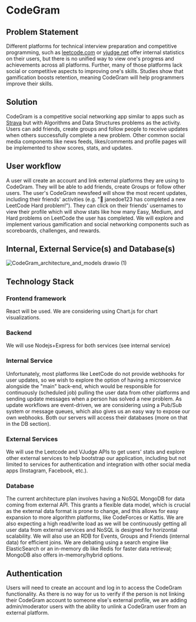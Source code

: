 # CodeGram
## Problem Statement
Different platforms for technical interview preparation and competitive programming, such as [leetcode.com](https://leetcode.com) or [vjudge.net](https://vjudge.net) offer internal statistics on their users, but there is no unified way to view one's progress and achievements across all platforms. Further, many of those platforms lack social or competitive aspects to improving one's skills. Studies show that gamification boosts retention, meaning CodeGram will help programmers improve their skills.

## Solution
CodeGram is a competitive social networking app similar to apps such as [Strava](strava.com) but with Algorithms and Data Structures problems as the activity. Users can add friends, create groups and follow people to receive updates when others successfully complete a new problem. Other common social media components like news feeds, likes/comments and profile pages will be implemented to show scores, stats, and updates.

## User workflow
A user will create an account and link external platforms they are using to CodeGram. They will be able to add friends, create Groups or follow other users. The user's CodeGram newsfeed will show the most recent updates, including their friends' activities (e.g. "🔔 janedoe123 has completed a new LeetCode Hard problem!"). They can click on their friends' usernames to view their profile which will show stats like how many Easy, Medium, and Hard problems on LeetCode the user has completed. We will explore and implement various gamification and social networking components such as scoreboards, challenges, and rewards. 

## Internal, External Service(s) and Database(s)

![CodeGram_architecture_and_models drawio (1)](https://github.com/peyz21/codegram/assets/64120482/68fe5c6b-59bd-48f7-88a3-386f871dfeb6)

## Technology Stack
### Frontend framework
React will be used. We are considering using Chart.js for chart visualizations.

### Backend
We will use Nodejs+Express for both services (see internal service)

### Internal Service
Unfortunately, most platforms like LeetCode do not provide webhooks for user updates, so we wish to explore the option of having a microservice alongside the "main" back-end, which would be responsible for continuously (scheduled job) pulling the user data from other platforms and sending update messages when a person has solved a new problem. As update workflows are event-driven, we are considering using a Pub/Sub system or message queues, which also gives us an easy way to expose our own webhooks. Both our servers will access their databases (more on that in the DB section).

### External Services
We will use the Leetcode and VJudge APIs to get users' stats and explore other external services to help bootstrap our application, including but not limited to services for authentication and integration with other social media apps (Instagram, Facebook, etc.).

### Database
The current architecture plan involves having a NoSQL MongoDB for data coming from external API. This grants a flexible data model, which is crucial as the external data format is prone to change, and this allows for easy expansion to more algorithm platforms, like CodeForces or Kattis. We are also expecting a high read/write load as we will be continuously getting all user data from external services and NoSQL is designed for horizontal scalability. We will also use an RDB for Events, Groups and Friends (internal data) for efficient joins. We are debating using a search engine like ElasticSearch or an in-memory db like Redis for faster data retrieval; MongoDB also offers in-memory/hybrid options.

## Authentication
Users will need to create an account and log in to access the CodeGram functionality. As there is no way for us to verify if the person is not linking their CodeGram account to someone else's external profile, we are adding admin/moderator users with the ability to unlink a CodeGram user from an external platform.

